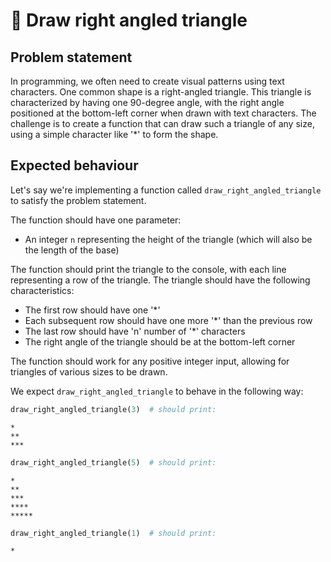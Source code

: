 # 📐 Draw right angled triangle

## Problem statement

In programming, we often need to create visual patterns using text characters. One common shape is a right-angled triangle. This triangle is characterized by having one 90-degree angle, with the right angle positioned at the bottom-left corner when drawn with text characters. The challenge is to create a function that can draw such a triangle of any size, using a simple character like '*' to form the shape.

## Expected behaviour

Let's say we're implementing a function called `draw_right_angled_triangle` to satisfy the problem statement.

The function should have one parameter:

- An integer `n` representing the height of the triangle (which will also be the length of the base)

The function should print the triangle to the console, with each line representing a row of the triangle. The triangle should have the following characteristics:

- The first row should have one '*'
- Each subsequent row should have one more '*' than the previous row
- The last row should have 'n' number of '*' characters
- The right angle of the triangle should be at the bottom-left corner

The function should work for any positive integer input, allowing for triangles of various sizes to be drawn.

We expect `draw_right_angled_triangle` to behave in the following way:

```python
draw_right_angled_triangle(3)  # should print:
```
```
*
**
***
```
```python
draw_right_angled_triangle(5)  # should print:
```
```
*
**
***
****
*****
```

```python
draw_right_angled_triangle(1)  # should print:
```
```
*
```
